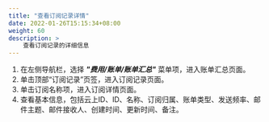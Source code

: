 ```yaml
---
title: "查看订阅记录详情"
date: 2022-01-26T15:15:34+08:00
weight: 60
description: >
    查看订阅记录的详细信息
---
```



1. 在左侧导航栏，选择 **_"费用/账单/账单汇总"_** 菜单项，进入账单汇总页面。
2. 单击顶部“订阅记录”页签，进入订阅记录页面。
3. 单击订阅名称项，进入订阅详情页面。
4. 查看基本信息，包括云上ID、ID、名称、订阅归属、账单类型、发送频率、邮件主题、邮件接收人、创建时间、更新时间、备注。